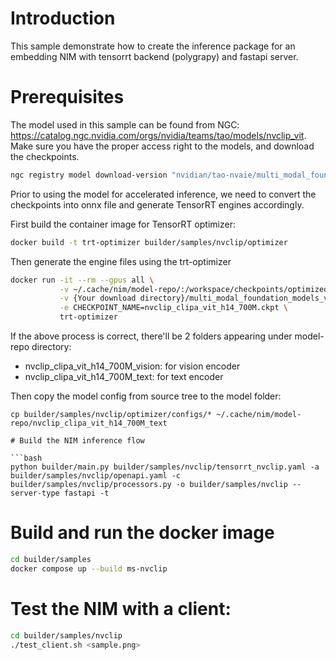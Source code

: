# Introduction

This sample demonstrate how to create the inference package for an embedding NIM with tensorrt backend (polygrapy) and fastapi server.

# Prerequisites

The model used in this sample can be found from NGC: https://catalog.ngc.nvidia.com/orgs/nvidia/teams/tao/models/nvclip_vit. Make sure you have the proper access right to the models, and download the checkpoints.

```bash
ngc registry model download-version "nvidian/tao-nvaie/multi_modal_foundation_models:NVCLIP_224_700M_ViTH14"
```

Prior to using the model for accelerated inference, we need to convert the checkpoints into onnx file and generate TensorRT engines accordingly.

First build the container image for TensorRT optimizer:

```bash
docker build -t trt-optimizer builder/samples/nvclip/optimizer
```

Then generate the engine files using the trt-optimizer

```bash
docker run -it --rm --gpus all \
           -v ~/.cache/nim/model-repo/:/workspace/checkpoints/optimized \
           -v {Your download directory}/multi_modal_foundation_models_vNVCLIP_224_700M_ViTH14:/workspace/checkpoints/baseline \
           -e CHECKPOINT_NAME=nvclip_clipa_vit_h14_700M.ckpt \
           trt-optimizer
```

If the above process is correct, there'll be 2 folders appearing under model-repo directory:
- nvclip_clipa_vit_h14_700M_vision: for vision encoder
- nvclip_clipa_vit_h14_700M_text: for text encoder

Then copy the model config from source tree to the model folder:

```
cp builder/samples/nvclip/optimizer/configs/* ~/.cache/nim/model-repo/nvclip_clipa_vit_h14_700M_text

# Build the NIM inference flow

```bash
python builder/main.py builder/samples/nvclip/tensorrt_nvclip.yaml -a builder/samples/nvclip/openapi.yaml -c builder/samples/nvclip/processors.py -o builder/samples/nvclip --server-type fastapi -t
```

# Build and run the docker image

```bash
cd builder/samples
docker compose up --build ms-nvclip
```

# Test the NIM with a client:

```bash
cd builder/samples/nvclip
./test_client.sh <sample.png>
```